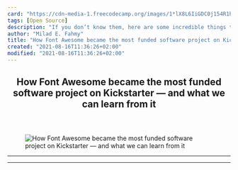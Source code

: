 ```yaml
---
card: "https://cdn-media-1.freecodecamp.org/images/1*lX8L6IiGDC0j154R1hIN_Q.png"
tags: [Open Source]
description: "If you don’t know them, here are some incredible things they’"
author: "Milad E. Fahmy"
title: "How Font Awesome became the most funded software project on Kickstarter — and what we can learn from it"
created: "2021-08-16T11:36:26+02:00"
modified: "2021-08-16T11:36:26+02:00"
---
```

<div class="site-wrapper">
<main id="site-main" class="site-main outer">
<div class="inner">
<article class="post-full post tag-open-source tag-software-development tag-entrepreneurship tag-design tag-technology ">
<header class="post-full-header">
<h1 class="post-full-title">How Font Awesome became the most funded software project on Kickstarter — and what we can learn from it</h1>
</header>
<figure class="post-full-image">
<picture>
<source media="(max-width: 700px)" sizes="1px" srcset="data:image/gif;base64,R0lGODlhAQABAIAAAAAAAP///yH5BAEAAAAALAAAAAABAAEAAAIBRAA7 1w">
<source media="(min-width: 701px)" sizes="(max-width: 800px) 400px,
(max-width: 1170px) 700px,
1400px" srcset="https://cdn-media-1.freecodecamp.org/images/1*lX8L6IiGDC0j154R1hIN_Q.png 300w,
https://cdn-media-1.freecodecamp.org/images/1*lX8L6IiGDC0j154R1hIN_Q.png 600w,
https://cdn-media-1.freecodecamp.org/images/1*lX8L6IiGDC0j154R1hIN_Q.png 1000w,
https://cdn-media-1.freecodecamp.org/images/1*lX8L6IiGDC0j154R1hIN_Q.png 2000w">
<img onerror="this.style.display='none'" src="https://cdn-media-1.freecodecamp.org/images/1*lX8L6IiGDC0j154R1hIN_Q.png" alt="How Font Awesome became the most funded software project on Kickstarter — and what we can learn from it">
</picture>
</figure>
<section class="post-full-content">
<div class="post-content">
</div>
<hr>
<hr>
</section>
</article>
</div>
</main>
</div>
<!-- Google Tag Manager (noscript) -->
<!-- End Google Tag Manager (noscript) -->
